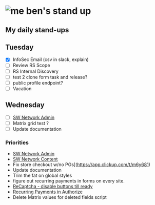# ![me](https://avatars2.githubusercontent.com/u/5232044?s=50&v=4) ben's stand up

## My daily stand-ups

## Tuesday

- [X] InfoSec Email (csv in slack, explain)
- [ ] Review RS Scope
- [ ] RS Internal Discovery
- [ ] test 2 clone form task and release?
- [ ] public profile endpoint? 
- [ ] Vacation

## Wednesday

- [ ] [SW Network Admin](https://app.clickup.com/8537154/v/l/li/54890360?pr=12760709)
- [ ] Matrix grid test ?
- [ ] Update documentation

### Priorities 
    
- [SW Network Admin](https://app.clickup.com/8537154/v/l/li/54890360?pr=12760709)
- [SW Network Content](https://app.clickup.com/8537154/v/l/li/54892353?pr=12760709)
- Fix store checkout w/no PGs](https://app.clickup.com/t/m6y681)
- Update documentation
- Trim the fat on global styles
- figure out recurring payments in forms on every site.
- [ReCaptcha - disable buttons till ready](https://projects.madebyspeak.com/#/tasks/17598281)
- [Recurring Payments in Authorize](https://projects.madebyspeak.com/#/tasks/16411534)
- Delete Matrix values for deleted fields script
